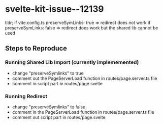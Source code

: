 # svelte-kit-issue--12139

tldr; if vite.config.ts preserveSymLinks: true => redirect does not work if  preserveSymLinks: false => redirect does work but the shared lib cannot be used

## Steps to Reproduce

### Running Shared Lib Import (currently implememented)

- change "preserveSymlinks" to true
- comment out the  PageServerLoad function in routes/page.server.ts file
- comment in  script part in routes/page.svelte


### Running Redirect 
- change "preserveSymlinks" to false
- comment in the  PageServerLoad function in routes/page.server.ts file
- comment out script part in routes/page.svelte